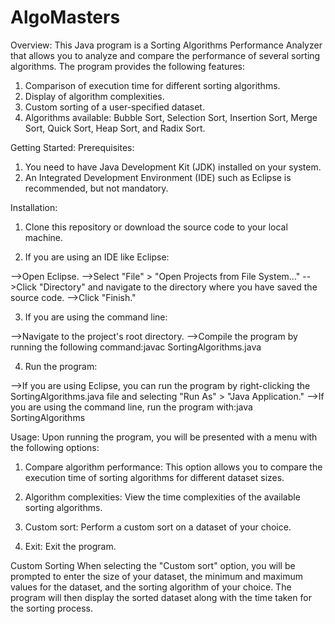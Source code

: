 # AlgoMasters
Overview:
This Java program is a Sorting Algorithms Performance Analyzer that allows you to analyze and compare the performance of several sorting algorithms. The program provides the following features:

1. Comparison of execution time for different sorting algorithms.
2. Display of algorithm complexities.
3. Custom sorting of a user-specified dataset.
4. Algorithms available: Bubble Sort, Selection Sort, Insertion Sort, Merge Sort, Quick Sort, Heap Sort, and Radix Sort.

Getting Started:
Prerequisites:
1. You need to have Java Development Kit (JDK) installed on your system.
2. An Integrated Development Environment (IDE) such as Eclipse is recommended, but not mandatory.

Installation:
1. Clone this repository or download the source code to your local machine.

2. If you are using an IDE like Eclipse:

-->Open Eclipse.
-->Select "File" > "Open Projects from File System..."
-->Click "Directory" and navigate to the directory where you have saved the source code.
-->Click "Finish."

3. If you are using the command line:

-->Navigate to the project's root directory.
-->Compile the program by running the following command:javac SortingAlgorithms.java

4. Run the program:

-->If you are using Eclipse, you can run the program by right-clicking the SortingAlgorithms.java file and selecting "Run As" > "Java Application."
-->If you are using the command line, run the program with:java SortingAlgorithms

Usage:
Upon running the program, you will be presented with a menu with the following options:

1. Compare algorithm performance: This option allows you to compare the execution time of sorting algorithms for different dataset sizes.

2. Algorithm complexities: View the time complexities of the available sorting algorithms.

3. Custom sort: Perform a custom sort on a dataset of your choice.

4. Exit: Exit the program.

Custom Sorting
When selecting the "Custom sort" option, you will be prompted to enter the size of your dataset, the minimum and maximum values for the dataset, and the sorting algorithm of your choice. The program will then display the sorted dataset along with the time taken for the sorting process.

